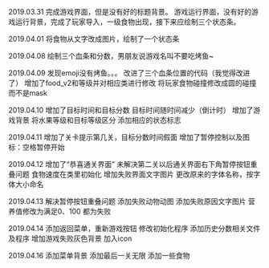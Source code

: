 ﻿2019.03.31
	完成游戏界面，但是没有好的标题背景。
	游戏运行界面，没有好的游戏运行背景，完成了玩家导入，一级食物出现，接下来应绘制三个状态条。

2019.04.01
	将食物从文字改成图片，绘制了一个状态条
	
2019.04.08
	绘制三个血条和分数，男朋友说游戏名叫不要吃烤鱼~

2019.04.09
	发现emoji没有烤鱼。。。
	改进了三个血条位置的代码（我觉得改进了）
	增加了food_v2和等级并对相应类进行修改
	将玩家食物碰撞修改成圆的碰撞而不是mask

2019.04.10
	增加了目标时间和目标分数
	目标时间随时间减少（倒计时）
	增加了游戏背景
	将水果等级和目标等级区分
	添加相应的状态标志
	
2019.04.11
	增加了关卡提示第几关，目标分数时间假面
	增加了暂停控制以及图标：空格暂停开始

2019.04.12
	增加了“恭喜通关界面”
	未解决第二关以后通关界面右下角暂停按钮重叠问题
	食物速度在类里初始化
	增加失败界面文字图片
	更改原来的字体名称，按字体大小命名
	
2019.04.13
	解决暂停按钮重叠问题
	添加失败动物动图
	添加失败原因文字图片
	营养值修改为满足0、100 都为失败

2019.04.14
	添加返回菜单，重新游戏按钮
	修改初始化程序
	添加历史分数相关文件及程序
	增加游戏失败灰色背景
	加入icon
	
2019.04.16
	添加菜单背景
	添加最后一关无限
	添加一些食物
	
